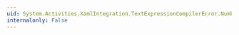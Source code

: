 ```yaml
---
uid: System.Activities.XamlIntegration.TextExpressionCompilerError.Number
internalonly: False
---
```

